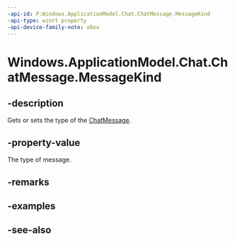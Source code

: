 ```yaml
---
-api-id: P:Windows.ApplicationModel.Chat.ChatMessage.MessageKind
-api-type: winrt property
-api-device-family-note: xbox
---
```


<!-- Property syntax
public Windows.ApplicationModel.Chat.ChatMessageKind MessageKind { get;  set; }
-->

# Windows.ApplicationModel.Chat.ChatMessage.MessageKind

## -description
Gets or sets the type of the [ChatMessage](chatmessage.md).

## -property-value
The type of message.

## -remarks

## -examples

## -see-also
